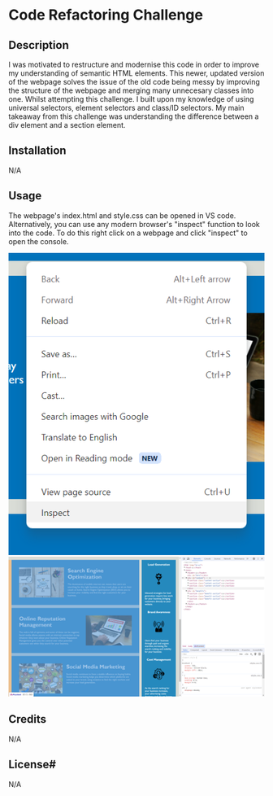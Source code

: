 # Code Refactoring Challenge

## Description
I was motivated to restructure and modernise this code in order to improve my understanding of semantic HTML elements.
This newer, updated version of the webpage solves the issue of the old code being messy by improving the structure of the webpage and merging many unnecesary classes into one.
Whilst attempting this challenge. I built upon my knowledge of using universal selectors, element selectors and class/ID selectors. My main takeaway from this challenge was understanding the difference between a div element and a section element.

## Installation
N/A

## Usage
The webpage's index.html and style.css can be opened in VS code. Alternatively, you can use any modern browser's "inspect" function to look into the code. To do this right click on a webpage and click "inspect" to open the console.

![Inspect](assets/images/inspect.png)   ![Terminal](assets/images/terminal.png)

## Credits
N/A

## License#
N/A
